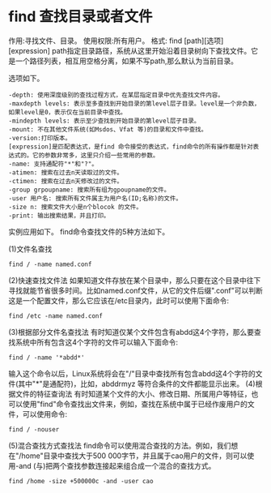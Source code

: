 # find 查找目录或者文件

作用:寻找文件、目录。
使用权限:所有用户。
格式: find [path][选项][expression]
path指定目录路径，系统从这里开始沿着目录树向下查找文件。它是一个路径列表，相互用空格分离，如果不写path,那么默认为当前目录。

选项如下。
```
-depth: 使用深度级别的查找过程方式，在某层指定目录中优先查找文件内容。
-maxdepth levels: 表示至多查找到开始目录的第level层子目录。level是一个非负数，如果level是0，表示仅在当前目录中查找。
-mindepth levels: 表示至少查找到开始目录的第level层子目录。
-mount: 不在其他文件系统(如Msdos、Vfat 等)的目录和文件中查找。
-version:打印版本。
[expression]是匹配表达式，是find 命令接受的表达式，find命令的所有操作都是针对表达式的。它的参数非常多，这里只介绍一些常用的参数。
-name: 支持通配符"*"和"?"。
-atimen: 搜索在过去n天读取过的文件。
-ctimen: 搜索在过去n天修改过的文件。
-group grpoupname: 搜索所有组为gpoupname的文件。
-user 用户名: 搜索所有文件属主为用户名(ID;名称)的文件。
-size n: 搜索文件大小是n个blocok 的文件。
-print: 输出搜索结果，并且打印。
```

实例应用如下。
find命令查找文件的5种方法如下。

(1)文件名查找
```
find / -name named.conf
```

(2)快速查找文件法
如果知道文件存放在某个目录中，那么只要在这个目录中往下寻找就能节省很多时间。比如named.conf文件，从它的文件后缀".conf"可以判断这是一个配置文件，那么它应该在/etc目录内，此时可以使用下面命令:
```
find /etc -name named.conf
```

(3)根据部分文件名查找法
有时知道仅某个文件包含有abdd这4个字符，那么要查找系统中所有包含这4个字符的文件可以输入下面命令:
```
find / -name '*abdd*'
```
输入这个命令以后，Linux系统将会在"/"目录中查找所有包含abdd这4个字符的文件(其中"*"是通配符)，比如，abddrmyz 等符合条件的文件都能显示出来。
(4)根据文件的特征查询法
有时知道某个文件的大小、修改日期、所属用户等特征，也可以使用"find"命令查找出文件来，例如，查找在系统中属于已经作废用户的文件，可以使用命令:
```
find / -nouser
```
(5)混合查找方式查找法
find命令可以使用混合查找的方法。例如，我们想在"/home"目录中查找大于500 000字节，并且属于cao用户的文件，则可以使用-and (与)把两个查找参数连接起来组合成一个混合的查找方式。 
```
find /home -size +500000c -and -user cao
```